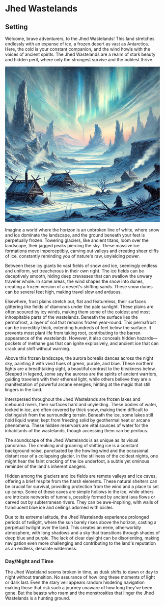 # Jhed Wastelands

## Setting

Welcome, brave adventurers, to the Jhed Wastelands! This land stretches endlessly with an expanse of ice, a frozen desert as vast as Antarctica. Here, the cold is your constant companion, and the wind howls with the voices of ancient spirits. The Jhed Wastelands are a realm of stark beauty and hidden peril, where only the strongest survive and the boldest thrive.

![](images/setting.webp)

Imagine a world where the horizon is an unbroken line of white, where snow and ice dominate the landscape, and the ground beneath your feet is perpetually frozen. Towering glaciers, like ancient titans, loom over the landscape, their jagged peaks piercing the sky. These massive ice formations move imperceptibly, carving out valleys and creating sheer cliffs of ice, constantly reminding you of nature's raw, unyielding power.

Between these icy giants lie vast fields of snow and ice, seemingly endless and uniform, yet treacherous in their own right. The ice fields can be deceptively smooth, hiding deep crevasses that can swallow the unwary traveler whole. In some areas, the wind shapes the snow into dunes, creating a frozen version of a desert's shifting sands. These snow dunes can be several feet high, making travel slow and arduous.

Elsewhere, frost plains stretch out, flat and featureless, their surfaces glittering like fields of diamonds under the pale sunlight. These plains are often scoured by icy winds, making them some of the coldest and most inhospitable parts of the wastelands. Beneath the surface lies the permafrost, a layer of soil that remains frozen year-round. This permafrost can be incredibly thick, extending hundreds of feet below the surface. It prevents most plant life from taking root, contributing to the barren appearance of the wastelands. However, it also conceals hidden hazards—pockets of methane gas that can ignite explosively, and ancient ice that can crack and shift without warning.

Above this frozen landscape, the aurora borealis dances across the night sky, painting it with vivid hues of green, purple, and blue. These northern lights are a breathtaking sight, a beautiful contrast to the bleakness below. Steeped in legend, some say the auroras are the spirits of ancient warriors, guiding travelers with their ethereal light, while others believe they are a manifestation of powerful arcane energies, hinting at the magic that still lingers in the land.

Interspersed throughout the Jhed Wastelands are frozen lakes and icebound rivers, their surfaces hard and unyielding. These bodies of water, locked in ice, are often covered by thick snow, making them difficult to distinguish from the surrounding terrain. Beneath the ice, some lakes still hold liquid water, kept from freezing solid by geothermal heat or arcane phenomena. These hidden reservoirs are vital sources of water for the inhabitants of the wastelands, though accessing them can be perilous.

The soundscape of the Jhed Wastelands is as unique as its visual panorama. The creaking and groaning of shifting ice is a constant background noise, punctuated by the howling wind and the occasional distant roar of a collapsing glacier. In the stillness of the coldest nights, one might hear the faint cracking of the ice underfoot, a subtle yet ominous reminder of the land's inherent dangers.

Hidden among the glaciers and ice fields are remote valleys and ice caves, offering a brief respite from the harsh elements. These natural shelters can be crucial for survival, providing protection from the wind and a place to set up camp. Some of these caves are simple hollows in the ice, while others are intricate networks of tunnels, possibly formed by ancient lava flows or carved out by subterranean rivers. They can be awe-inspiring, with walls of translucent blue ice and ceilings adorned with icicles.

Due to its extreme latitude, the Jhed Wastelands experience prolonged periods of twilight, where the sun barely rises above the horizon, casting a perpetual twilight over the land. This creates an eerie, otherworldly atmosphere, with long shadows and a sky that transitions through shades of deep blue and purple. The lack of clear daylight can be disorienting, making navigation even more challenging and contributing to the land's reputation as an endless, desolate wilderness.

### Day/Night and Time

The Jhed Wasteland seems broken in time, as dusk shifts to dawn or day to night without transition. No assurance of how long these moments of light or dark last. Even the stary veil appears random hindering navigation making those that risk such a journey unaware of how long they've been gone. But the beasts who roam and the monstrosities that linger the Jhed Wastelands is a hunting ground.